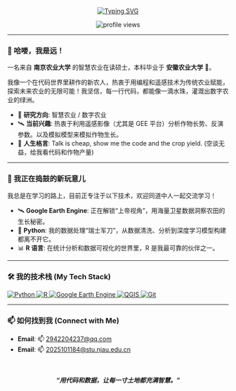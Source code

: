 <div align="center">
  <a href="https://github.com/Yuanyuan2003">
    <img src="https://readme-typing-svg.herokuapp.com?font=Fira+Code&size=30&pause=1000&color=20A9F9&center=true&vCenter=true&width=500&lines=Hi+there%2C+I'm+a+new+farmer+in+Code+World!;Welcome+to+my+Digital+Farmland!+%F0%9F%8C%B1" alt="Typing SVG" />
  </a>
  <p align="center">
    <img src="https://komarev.com/ghpvc/?username=Yuanyuan2003&label=PROFILE+VIEWS&color=blueviolet&style=flat-square" alt="profile views" />
  </p>
</div>

---

### 👋 哈喽，我是远！

一名来自 **南京农业大学** 的智慧农业在读硕士，本科毕业于 **安徽农业大学** 🌳。

我像一个在代码世界里耕作的新农人，热衷于用编程和遥感技术为传统农业赋能，探索未来农业的无限可能！我坚信，每一行代码，都能像一滴水珠，灌溉出数字农业的绿洲。

- 🌱 **研究方向**: 智慧农业 / 数字农业
- 🛰️ **当前兴趣**: 热衷于利用遥感影像（尤其是 GEE 平台）分析作物长势、反演参数。以及模拟模型来模拟作物生长。
- 🧠 **人生格言**: Talk is cheap, show me the code and the crop yield. (空谈无益，给我看代码和作物产量)

---

### 🚀 我正在捣鼓的新玩意儿

我总是在学习的路上，目前正专注于以下技术，欢迎同道中人一起交流学习！

- 🛰️ **Google Earth Engine**: 正在解锁“上帝视角”，用海量卫星数据洞察农田的生长秘密。
- 🐍 **Python**: 我的数据处理“瑞士军刀”，从数据清洗、分析到深度学习模型构建都离不开它。
- 📊 **R 语言**: 在统计分析和数据可视化的世界里，R 是我最可靠的伙伴之一。

---

### 🛠️ 我的技术栈 (My Tech Stack)

<p align="left">
  <a href="https://www.python.org" target="_blank" rel="noreferrer">
    <img src="https://img.shields.io/badge/Python-3776AB?style=for-the-badge&logo=python&logoColor=white" alt="Python"/>
  </a>
  <a href="https://www.r-project.org/" target="_blank" rel="noreferrer">
    <img src="https://img.shields.io/badge/R-276DC3?style=for-the-badge&logo=r&logoColor=white" alt="R"/>
  </a>
  <a href="https://earthengine.google.com/" target="_blank" rel="noreferrer">
    <img src="https://img.shields.io/badge/Google%20Earth%20Engine-4285F4?style=for-the-badge&logo=google-earth&logoColor=white" alt="Google Earth Engine"/>
  </a>
  <a href="https://www.qgis.org/en/site/" target="_blank" rel="noreferrer">
    <img src="https://img.shields.io/badge/QGIS-589632?style=for-the-badge&logo=qgis&logoColor=white" alt="QGIS"/>
  </a>
  <a href="https://git-scm.com/" target="_blank" rel="noreferrer">
    <img src="https://img.shields.io/badge/Git-F05032?style=for-the-badge&logo=git&logoColor=white" alt="Git"/>
  </a>
</p>

---

### 📫 如何找到我 (Connect with Me)

- **Email**: 📫 [2942204237@qq.com](mailto:2942204237@qq.com) 
- **Email**: 📫 [2025101184@stu.njau.edu.cn](mailto:2025101184@stu.njau.edu.cn)
<br>

<p align="center">
  <em><b>“用代码和数据，让每一寸土地都充满智慧。”</b></em>
</p>
